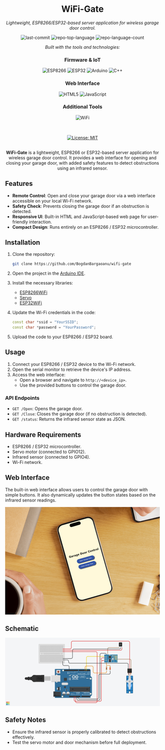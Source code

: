 <div align="center" class="text-center">
  <h1>WiFi-Gate</h1>
  <p><em>Lightweight, ESP8266/ESP32-based server application for wireless garage door control.</em></p>

  <img alt="last-commit" src="https://img.shields.io/github/last-commit/BogdanBargaoanu/WiFi-Gate?style=flat&logo=git&logoColor=white&color=0080ff">
  <img alt="repo-top-language" src="https://img.shields.io/github/languages/top/BogdanBargaoanu/WiFi-Gate?style=flat&color=0080ff">
  <img alt="repo-language-count" src="https://img.shields.io/github/languages/count/BogdanBargaoanu/WiFi-Gate?style=flat&color=0080ff">

  <p><em>Built with the tools and technologies:</em></p>

  <h3>Firmware & IoT</h3>
  <img alt="ESP8266" src="https://img.shields.io/badge/ESP8266-000000.svg?style=flat&logo=espressif&logoColor=white">
  <img alt="ESP32" src="https://img.shields.io/badge/ESP32-000000.svg?style=flat&logo=espressif&logoColor=white">
  <img alt="Arduino" src="https://img.shields.io/badge/Arduino-00979D.svg?style=flat&logo=Arduino&logoColor=white">
  <img alt="C++" src="https://img.shields.io/badge/C++-00599C.svg?style=flat&logo=c%2B%2B&logoColor=white">

  <h3>Web Interface</h3>
  <img alt="HTML5" src="https://img.shields.io/badge/HTML5-E34F26.svg?style=flat&logo=html5&logoColor=white">
  <img alt="JavaScript" src="https://img.shields.io/badge/JavaScript-F7DF1E.svg?style=flat&logo=javascript&logoColor=black">

  <h3>Additional Tools</h3>
  <img alt="WiFi" src="https://img.shields.io/badge/WiFi-000000.svg?style=flat">
  <br>
  <br>
  <br>

  [![License: MIT](https://img.shields.io/badge/License-MIT-g.svg)](https://opensource.org/licenses/MIT)
  <br>
  <br>

**WiFi-Gate** is a lightweight, ESP8266 or ESP32-based server application for wireless garage door control. It provides a web interface for opening and closing your garage door, with added safety features to detect obstructions using an infrared sensor.
</div>

## Features
- **Remote Control**: Open and close your garage door via a web interface accessible on your local Wi-Fi network.
- **Safety Check**: Prevents closing the garage door if an obstruction is detected.
- **Responsive UI**: Built-in HTML and JavaScript-based web page for user-friendly interaction.
- **Compact Design**: Runs entirely on an ESP8266 / ESP32 microcontroller.

## Installation
1. Clone the repository:
   ```bash
   git clone https://github.com/BogdanBargaoanu/wifi-gate
   ```
2. Open the project in the [Arduino IDE](https://www.arduino.cc/en/software/).
3. Install the necessary libraries:
   - [ESP8266WiFi](https://github.com/esp8266/Arduino)
   - [Servo](https://www.arduino.cc/reference/en/libraries/servo/)
   - [ESP32WiFi](https://github.com/espressif/arduino-esp32/tree/master/libraries/WiFi)
    
4. Update the Wi-Fi credentials in the code:
   ```cpp
   const char *ssid = "YourSSID";
   const char *password = "YourPassword";
   ```
5. Upload the code to your ESP8266 / ESP32 board.

## Usage
1. Connect your ESP8266 / ESP32 device to the Wi-Fi network.
2. Open the serial monitor to retrieve the device's IP address.
3. Access the web interface:
   - Open a browser and navigate to `http://<device_ip>`.
   - Use the provided buttons to control the garage door.

### API Endpoints
- `GET /Open`: Opens the garage door.
- `GET /Close`: Closes the garage door (if no obstruction is detected).
- `GET /status`: Returns the infrared sensor state as JSON.

## Hardware Requirements
- ESP8266 / ESP32 microcontroller.
- Servo motor (connected to GPIO12).
- Infrared sensor (connected to GPIO4).
- Wi-Fi network.

## Web Interface
The built-in web interface allows users to control the garage door with simple buttons. It also dynamically updates the button states based on the infrared sensor readings.

![Acc:](https://raw.githubusercontent.com/BogdanBargaoanu/wifi-gate/refs/heads/main/doc/preview.png)

## Schematic
![Acc:](https://raw.githubusercontent.com/BogdanBargaoanu/wifi-gate/refs/heads/main/doc/circuit-view.png)

## Safety Notes
- Ensure the infrared sensor is properly calibrated to detect obstructions effectively.
- Test the servo motor and door mechanism before full deployment.
